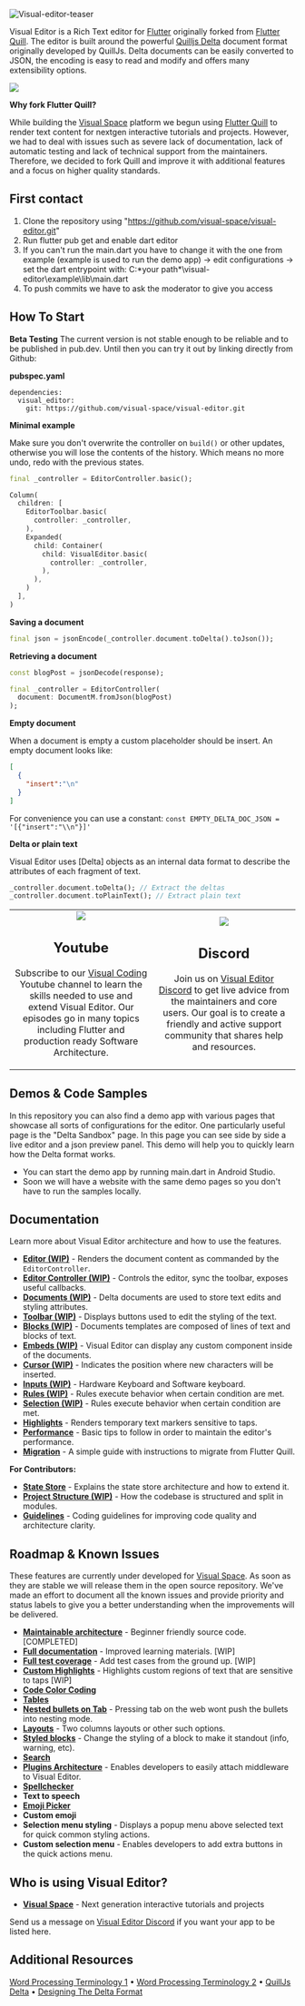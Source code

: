 ![Visual-editor-teaser](https://github.com/visual-space/visual-editor/blob/develop/example/assets/github/visual-editor-teaser.jpg)

Visual Editor is a Rich Text editor for [Flutter] originally forked from [Flutter Quill]. The editor is built around the powerful [Quilljs Delta] document format originally developed by QuillJs. Delta documents can be easily converted to JSON, the encoding is easy to read and modify and offers many extensibility options.

<img src="https://github.com/visual-space/visual-editor/blob/develop/example/assets/github/visual-editor-demo.gif"/>

**Why fork Flutter Quill?**

While building the [Visual Space] platform we begun using [Flutter Quill] to render text content for nextgen interactive tutorials and projects. However, we had to deal with issues such as severe lack of documentation, lack of automatic testing and lack of technical support from the maintainers. Therefore, we decided to fork Quill and improve it with additional features and a focus on higher quality standards.

## First contact

1. Clone the repository using "https://github.com/visual-space/visual-editor.git"
2. Run flutter pub get and enable dart editor 
3. If you can't run the main.dart you have to change it with the one from example (example is used to run the demo app)
   -> edit configurations -> set the dart entrypoint with: C:\*your path*\visual-editor\example\lib\main.dart   
4. To push commits we have to ask the moderator to give you access

## How To Start

**Beta Testing**
The current version is not stable enough to be reliable and to be published in pub.dev. Until then you can try it out by linking directly from Github:

**pubspec.yaml**

```
dependencies:
  visual_editor:
    git: https://github.com/visual-space/visual-editor.git
```

**Minimal example**

Make sure you don't overwrite the controller on `build()` or other updates, otherwise you will lose the contents of the history. Which means no more undo, redo with the previous states.
```dart
final _controller = EditorController.basic();
```

```dart
Column(
  children: [
    EditorToolbar.basic(
      controller: _controller,
    ),
    Expanded(
      child: Container(
        child: VisualEditor.basic(
          controller: _controller,
        ),
      ),
    )
  ],
)
```

**Saving a document**
```dart
final json = jsonEncode(_controller.document.toDelta().toJson());
```

**Retrieving a document**
```dart
const blogPost = jsonDecode(response);

final _controller = EditorController(
  document: DocumentM.fromJson(blogPost)
);
```

**Empty document**

When a document is empty a custom placeholder should be insert. An empty document looks like:
```json
[
  {
    "insert":"\n"
  }
] 
```
 
For convenience you can use a constant: `const EMPTY_DELTA_DOC_JSON = '[{"insert":"\\n"}]'`

**Delta or plain text**

Visual Editor uses [Delta] objects as an internal data format to describe the attributes of each fragment of text.

```dart
_controller.document.toDelta(); // Extract the deltas
_controller.document.toPlainText(); // Extract plain text
```

<table cellspacing="0" cellpadding="0" border="0" style="border: 0px; border-collapse:collapse; marin: 60px 0 60px 0">
    <tr style="border: 0px;">
        <td width="50%" style="text-align: center; border: 0px;">
            <a href="https://www.youtube.com/channel/UC2-5lfNbbErIds0Iuai8yfA" target="_blank" rel="Subscribe to Youtube">
                <img src="https://github.com/visual-space/visual-editor/blob/develop/example/assets/github/youtube.jpg"/>
            </a>
            <h2>Youtube</h2>
            <p>Subscribe to our <a href="https://www.youtube.com/channel/UC2-5lfNbbErIds0Iuai8yfA" target="_blank" rel="Subscribe to Youtube">Visual Coding</a> Youtube channel to learn the skills needed to use and extend Visual Editor. Our episodes go in many topics including Flutter and production ready Software Architecture.</p>
        </td>
        <td width="50%" style="text-align: center; border: 0px;">
            <a href="https://discord.gg/XpGygmXde4" target="_blank" rel="Join on Discord">
                <img src="https://github.com/visual-space/visual-editor/blob/develop/example/assets/github/discord.jpg"/>
            </a>
            <h2>Discord</h2>
            <p>Join us on <a href="https://discord.gg/XpGygmXde4" target="_blank" rel="Join on Discord">Visual Editor Discord</a> to get live advice from the maintainers and core users. Our goal is to create a friendly and active support community that shares help and resources.</p>
        </td>
    </tr>
</table>

## Demos & Code Samples
In this repository you can also find a demo app with various pages that showcase all sorts of configurations for the editor. One particularly useful page is the "Delta Sandbox" page. In this page you can see side by side a live editor and a json preview panel. This demo will help you to quickly learn how the Delta format works. 

- You can start the demo app by running main.dart in Android Studio.
- Soon we will have a website with the same demo pages so you don't have to run the samples locally.

## Documentation
Learn more about Visual Editor architecture and how to use the features.

- **[Editor (WIP)](https://github.com/visual-space/visual-editor/blob/develop/lib/editor/editor.md)** - Renders the document content as commanded by the `EditorController`.
- **[Editor Controller (WIP)](https://github.com/visual-space/visual-editor/blob/develop/lib/controller/editor-controller.md)** - Controls the editor, sync the toolbar, exposes useful callbacks.
- **[Documents (WIP)](https://github.com/visual-space/visual-editor/blob/develop/lib/documents/documents.md)** - Delta documents are used to store text edits and styling attributes.
- **[Toolbar (WIP)](https://github.com/visual-space/visual-editor/blob/develop/lib/toolbar/toolbar.md)** - Displays buttons used to edit the styling of the text.
- **[Blocks (WIP)](https://github.com/visual-space/visual-editor/blob/develop/lib/blocks/blocks.md)** - Documents templates are composed of lines of text and blocks of text.
- **[Embeds (WIP)](https://github.com/visual-space/visual-editor/blob/develop/lib/embeds/embeds.md)** - Visual Editor can display any custom component inside of the documents.
- **[Cursor (WIP)](https://github.com/visual-space/visual-editor/blob/develop/lib/cursor/cursor.md)** - Indicates the position where new characters will be inserted.
- **[Inputs (WIP)](https://github.com/visual-space/visual-editor/blob/develop/lib/inputs/inputs.md)** - Hardware Keyboard and Software keyboard.
- **[Rules (WIP)](https://github.com/visual-space/visual-editor/blob/develop/lib/rules/rules.md)** - Rules execute behavior when certain condition are met.
- **[Selection (WIP)](https://github.com/visual-space/visual-editor/blob/develop/lib/selection/selection.md)** - Rules execute behavior when certain condition are met.
- **[Highlights](https://github.com/visual-space/visual-editor/blob/develop/lib/highlights/highlights.md)** - Renders temporary text markers sensitive to taps.
- **[Performance](https://github.com/visual-space/visual-editor/blob/develop/PERFORMANCE.md)** - Basic tips to follow in order to maintain the editor's performance.
- **[Migration](https://github.com/visual-space/visual-editor/blob/develop/MIGRATING.md)** - A simple guide with instructions to migrate from Flutter Quill.
  
**For Contributors:**

- **[State Store](https://github.com/visual-space/visual-editor/blob/develop/lib/shared/state-store.md)** - Explains the state store architecture and how to extend it.
- **[Project Structure (WIP)](https://github.com/visual-space/visual-editor/blob/develop/lib/shared/project-structure.md)** - How the codebase is structured and split in modules.
- **[Guidelines](https://github.com/visual-space/visual-editor/blob/develop/GUIDELINES.md)** - Coding guidelines for improving code quality and architecture clarity.

## Roadmap & Known Issues
These features are currently under developed for [Visual Space]. As soon as they are stable we will release them in the open source repository. We've made an effort to document all the known issues and provide priority and status labels to give you a better understanding when the improvements will be delivered.

- **[Maintainable architecture](https://github.com/visual-space/visual-editor/issues/1)** - Beginner friendly source code. [COMPLETED]
- **[Full documentation](https://github.com/visual-space/visual-editor/issues/2)** - Improved learning materials. [WIP]
- **[Full test coverage](https://github.com/visual-space/visual-editor/issues/3)** - Add test cases from the ground up. [WIP]
- **[Custom Highlights](https://github.com/visual-space/visual-editor/issues/4)** - Highlights custom regions of text that are sensitive to taps [WIP]
- **[Code Color Coding](https://github.com/visual-space/visual-editor/issues/18)**
- **[Tables](https://github.com/visual-space/visual-editor/issues/28)**
- **[Nested bullets on Tab](https://github.com/visual-space/visual-editor/issues/31)** - Pressing tab on the web wont push the bullets into nesting mode.
- **[Layouts](https://github.com/visual-space/visual-editor/issues/41)** - Two columns layouts or other such options.
- **[Styled blocks](https://github.com/visual-space/visual-editor/issues/40)** - Change the styling of a block to make it standout (info, warning, etc).
- **[Search](https://github.com/visual-space/visual-editor/issues/37)**
- **[Plugins Architecture](https://github.com/visual-space/visual-editor/issues/36)** - Enables developers to easily attach middleware to Visual Editor.
- **[Spellchecker](https://github.com/visual-space/visual-editor/issues/35)** 
- **Text to speech** 
- **[Emoji Picker](https://github.com/visual-space/visual-editor/issues/39)** 
- **Custom emoji**
- **Selection menu styling** - Displays a popup menu above selected text for quick common styling actions.
- **Custom selection menu** - Enables developers to add extra buttons in the quick actions menu.

## Who is using Visual Editor?

- **[Visual Space]** - Next generation interactive tutorials and projects

Send us a message on [Visual Editor Discord] if you want your app to be listed here.

## Additional Resources
[Word Processing Terminology 1](http://w.sunybroome.edu/basic-computer-skills/functions/word_processing/2wp_terminology.html) • 
[Word Processing Terminology 2](https://www.computerhope.com/jargon/word-processor.htm) •
[QuillJs Delta](https://github.com/quilljs/delta) •
[Designing The Delta Format](https://quilljs.com/guides/designing-the-delta-format)

[Quill]: https://quilljs.com/docs/formats
[Quilljs Delta]: https://github.com/quilljs/delta
[Flutter]: https://github.com/flutter/flutter
[Flutter Quill]: https://github.com/singerdmx/flutter-quill
[Visual Coding]: https://www.youtube.com/channel/UC2-5lfNbbErIds0Iuai8yfA
[Visual Editor Discord]: https://discord.gg/XpGygmXde4
[Visual Space]: https://visualspace.app